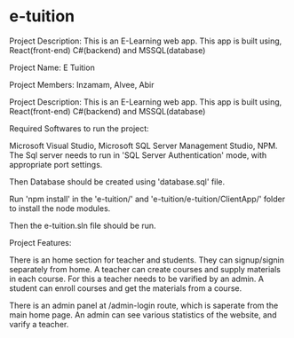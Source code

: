 # e-tuition
Project Description: This is an E-Learning web app. This app is built using, React(front-end) C#(backend) and MSSQL(database)

Project Name: E Tuition

Project Members: Inzamam, Alvee, Abir

Project Description:
This is an E-Learning web app.
This app is built using,
React(front-end) C#(backend) and MSSQL(database)

Required Softwares to run the project:

Microsoft Visual Studio, Microsoft SQL Server Management Studio, NPM.
The Sql server needs to run in 'SQL Server Authentication' mode,
with appropriate port settings.

Then Database should be created using 'database.sql' file.

Run 'npm install' in the 'e-tuition/' and 'e-tuition/e-tuition/ClientApp/' folder
to install the node modules.

Then the e-tuition.sln file should be run.

Project Features:

There is an home section for teacher and students.
They can signup/signin separately from home.
A teacher can create courses and supply materials in each course.
For this a teacher needs to be varified by an admin.
A student can enroll courses and get the materials from a course.

There is an admin panel at /admin-login route,
which is saperate from the main home page.
An admin can see various statistics of the website,
and varify a teacher.
